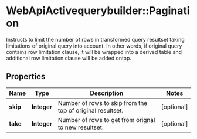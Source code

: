 # WebApiActivequerybuilder::Pagination

Instructs to limit the number of rows in transformed query resultset taking limitations of original query into account. In other words, if original query contains row limitation clause, it will be wrapped into a derived table and additional row limitation clause will be added ontop.

## Properties
Name | Type | Description | Notes
------------ | ------------- | ------------- | -------------
**skip** | **Integer** | Number of rows to skip from the top of original resultset. | [optional] 
**take** | **Integer** | Number of rows to get from orignal to new resultset. | [optional] 



